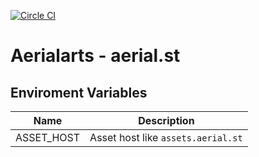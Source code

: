 [![Circle CI](https://circleci.com/gh/a2ikm/aerial.st/tree/master.svg?style=svg)](https://circleci.com/gh/a2ikm/aerial.st/tree/master)

Aerialarts - aerial.st
======================

## Enviroment Variables

| Name | Description |
|---|---|
| ASSET_HOST | Asset host like `assets.aerial.st` |
